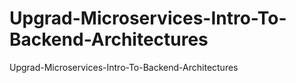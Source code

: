 # Upgrad-Microservices-Intro-To-Backend-Architectures
Upgrad-Microservices-Intro-To-Backend-Architectures
